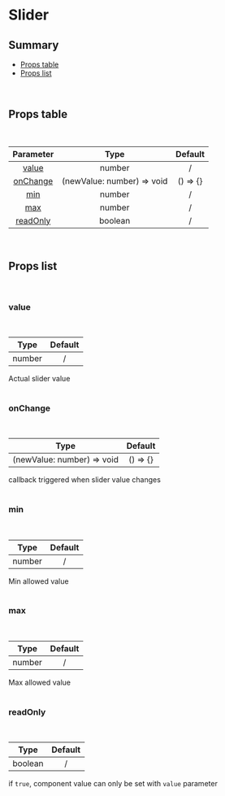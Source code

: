 # Slider

## Summary

- [Props table](#props-table)
- [Props list](#props-list)

<br>

## Props table

<br>

| <div style='text-align:center;margin:auto;'>Parameter</div>             | <div style='text-align:center;margin:auto;'>Type</div>                       | <div style='text-align:center;margin:auto;'>Default</div>  |
| ----------------------------------------------------------------------- | ---------------------------------------------------------------------------- | ---------------------------------------------------------- |
| <div style='text-align:center;margin:auto;'>[value](#value)</div>       | <div style='text-align:center;margin:auto;'>number</div>                     | <div style='text-align:center;margin:auto;'>/</div>        |
| <div style='text-align:center;margin:auto;'>[onChange](#onchange)</div> | <div style='text-align:center;margin:auto;'>(newValue: number) => void</div> | <div style='text-align:center;margin:auto;'>() => {}</div> |
| <div style='text-align:center;margin:auto;'>[min](#min)</div>           | <div style='text-align:center;margin:auto;'>number</div>                     | <div style='text-align:center;margin:auto;'>/</div>        |
| <div style='text-align:center;margin:auto;'>[max](#max)</div>           | <div style='text-align:center;margin:auto;'>number</div>                     | <div style='text-align:center;margin:auto;'>/</div>        |
| <div style='text-align:center;margin:auto;'>[readOnly](#readonly)</div> | <div style='text-align:center;margin:auto;'>boolean</div>                    | <div style='text-align:center;margin:auto;'>/</div>        |

<br>

## Props list

<br>

### value

<br>

| <div style='text-align:center;margin:auto;'>Type</div>   | <div style='text-align:center;margin:auto;'>Default</div> |
| -------------------------------------------------------- | --------------------------------------------------------- |
| <div style='text-align:center;margin:auto;'>number</div> | <div style='text-align:center;margin:auto;'>/</div>       |

Actual slider value<br><br>

### onChange

<br>

| <div style='text-align:center;margin:auto;'>Type</div>                       | <div style='text-align:center;margin:auto;'>Default</div>  |
| ---------------------------------------------------------------------------- | ---------------------------------------------------------- |
| <div style='text-align:center;margin:auto;'>(newValue: number) => void</div> | <div style='text-align:center;margin:auto;'>() => {}</div> |

callback triggered when slider value changes<br><br>

### min

<br>

| <div style='text-align:center;margin:auto;'>Type</div>   | <div style='text-align:center;margin:auto;'>Default</div> |
| -------------------------------------------------------- | --------------------------------------------------------- |
| <div style='text-align:center;margin:auto;'>number</div> | <div style='text-align:center;margin:auto;'>/</div>       |

Min allowed value<br><br>

### max

<br>

| <div style='text-align:center;margin:auto;'>Type</div>   | <div style='text-align:center;margin:auto;'>Default</div> |
| -------------------------------------------------------- | --------------------------------------------------------- |
| <div style='text-align:center;margin:auto;'>number</div> | <div style='text-align:center;margin:auto;'>/</div>       |

Max allowed value<br><br>

### readOnly

<br>

| <div style='text-align:center;margin:auto;'>Type</div>    | <div style='text-align:center;margin:auto;'>Default</div> |
| --------------------------------------------------------- | --------------------------------------------------------- |
| <div style='text-align:center;margin:auto;'>boolean</div> | <div style='text-align:center;margin:auto;'>/</div>       |

if `true`, component value can only be set with `value` parameter<br><br>
